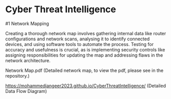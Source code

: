 # Cyber Threat Intelligence

#1 Network Mapping 

Creating a thorough network map involves gathering internal data like router configurations and network scans, analysing it to identify connected devices, and using software tools to automate the process. Testing for accuracy and usefulness is crucial, as is implementing security controls like assigning responsibilities for updating the map and addressing flaws in the network architecture.

Network Map.pdf
(Detailed network map, to view the pdf, please see in the repository.)

https://mohammedjangeer2023.github.io/CyberThreatIntelligence/
(Detailed Data Flow Diagram)

